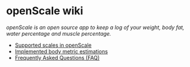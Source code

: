 <!-- 
<p align="center">
<a href="https://github.com/oliexdev/openScale/raw/master/doc/screens/screen_graph.png" target="_blank">
<img src='https://github.com/oliexdev/openScale/raw/master/doc/screens/screen_graph.png' width='300px' alt='missing' /> </a> <br>
<sub>Caption</sub>
</p>
-->

# openScale wiki

*openScale is an open source app to keep a log of your weight, body fat, water percentage and muscle percentage.*

* [Supported scales in openScale](https://github.com/oliexdev/openScale/wiki/Reversed-Engineered-scales-in-openScale)
* [Implemented body metric estimations](https://github.com/oliexdev/openScale/wiki/Body-metric-estimations)
* [Frequently Asked Questions (FAQ)](https://github.com/oliexdev/openScale/wiki/FAQ)